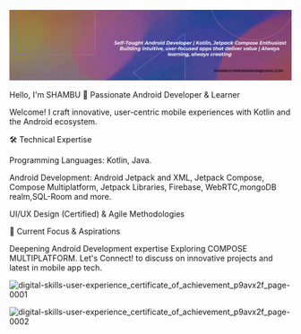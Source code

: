 ![Purple Gradient Typographic Technology LinkedIn Banner](https://github.com/shambuchandran/shambuchandran/blob/main/Purple%20Gradient%20Typographic%20Technology%20LinkedIn%20Banner%20(1).gif?raw=true)


Hello, I'm SHAMBU 👋 Passionate Android Developer & Learner

Welcome! I craft innovative, user-centric mobile experiences with Kotlin and the Android ecosystem.

🛠️ Technical Expertise

Programming Languages: Kotlin, Java.

Android Development: Android Jetpack and XML, Jetpack Compose, Compose Multiplatform, Jetpack Libraries, Firebase, WebRTC,mongoDB realm,SQL-Room and more.

UI/UX Design (Certified) & Agile Methodologies

🌱 Current Focus & Aspirations

Deepening Android Development expertise
Exploring COMPOSE MULTIPLATFORM.
Let's Connect! to discuss on innovative projects and latest in mobile app tech.


![digital-skills-user-experience_certificate_of_achievement_p9avx2f_page-0001](https://github.com/shambuchandran/shambuchandran/assets/142157293/20a2fd31-5b17-4556-b500-18fcfce13c1f)

![digital-skills-user-experience_certificate_of_achievement_p9avx2f_page-0002](https://github.com/shambuchandran/shambuchandran/assets/142157293/d88fb07a-3981-4462-b756-0d5a8778ede8)

